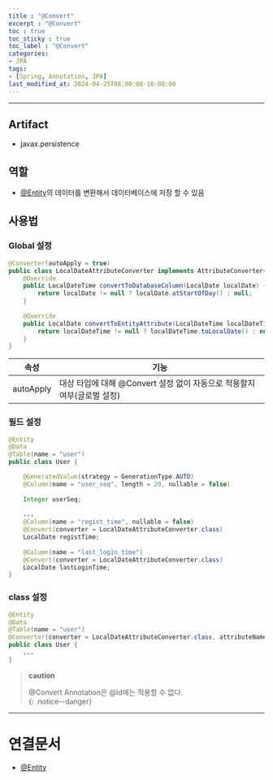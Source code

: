 ```yaml
---
title : "@Convert"
excerpt : "@Convert"
toc : true
toc_sticky : true
toc_label : "@Convert"
categories:
- JPA
tags:
- [Spring, Annotation, JPA]
last_modified_at: 2024-04-25T08:00:00-10:00:00
---
```

  
---
  
## Artifact
- javax.persistence
  
## 역할
- [@Entity](../../jpa/jpa-@Entity)의 데이터를 변환해서 데이터베이스에 저장 할 수 있음
  
## 사용법
  
### Global 설정
  
```java
@Converter(autoApply = true)  
public class LocalDateAttributeConverter implements AttributeConverter<LocalDate, LocalDateTime> {  
    @Override  
    public LocalDateTime convertToDatabaseColumn(LocalDate localDate) {  
        return localDate != null ? localDate.atStartOfDay() : null;  
    }  
  
    @Override  
    public LocalDate convertToEntityAttribute(LocalDateTime localDateTime) {  
        return localDateTime != null ? localDateTime.toLocalDate() : null;  
    }  
}
```

| 속성        | 기능                                            |
| --------- | --------------------------------------------- |
| autoApply | 대상 타입에 대해 @Convert 설정 없이 자동으로 적용할지 여부(글로벌 설정) |
  
### 필드 설정
  
```java
@Entity  
@Data  
@Table(name = "user")  
public class User {  

    @GeneratedValue(strategy = GenerationType.AUTO)  
    @Column(name = "user_seq", length = 20, nullable = false)  
  
    Integer userSeq;  
	
	...
    @Column(name = "regist_time", nullable = false)  
    @Convert(converter = LocalDateAttributeConverter.class)  
    LocalDate registTime;  
  
    @Column(name = "last_login_time")  
    @Convert(converter = LocalDateAttributeConverter.class)  
    LocalDate lastLoginTime;  
}

```
  
### class 설정
  
```java
@Entity  
@Data  
@Table(name = "user")
@Converter(converter = LocalDateAttributeConverter.class, attributeName = "registTime") 
public class User {  
	...
}
```

> **caution**
>
> @Convert Annotation은 @Id에는 적용할 수 없다.  
{: .notice--danger}  

---
  
# 연결문서
- [@Entity](../../jpa/jpa-@Entity)